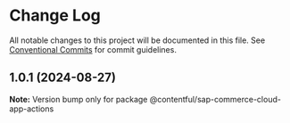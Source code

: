 # Change Log

All notable changes to this project will be documented in this file.
See [Conventional Commits](https://conventionalcommits.org) for commit guidelines.

## 1.0.1 (2024-08-27)

**Note:** Version bump only for package @contentful/sap-commerce-cloud-app-actions
